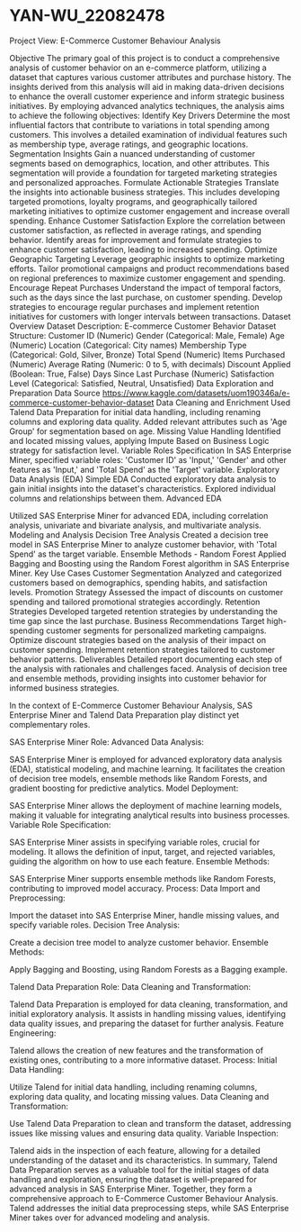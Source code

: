# YAN-WU_22082478
Project View: E-Commerce Customer Behaviour Analysis

Objective
The primary goal of this project is to conduct a comprehensive analysis of customer behavior on an e-commerce platform, utilizing a dataset that captures various customer attributes and purchase history. The insights derived from this analysis will aid in making data-driven decisions to enhance the overall customer experience and inform strategic business initiatives.
By employing advanced analytics techniques, the analysis aims to achieve the following objectives:
Identify Key Drivers
Determine the most influential factors that contribute to variations in total spending among customers. This involves a detailed examination of individual features such as membership type, average ratings, and geographic locations.
Segmentation Insights
Gain a nuanced understanding of customer segments based on demographics, location, and other attributes. This segmentation will provide a foundation for targeted marketing strategies and personalized approaches.
Formulate Actionable Strategies
Translate the insights into actionable business strategies. This includes developing targeted promotions, loyalty programs, and geographically tailored marketing initiatives to optimize customer engagement and increase overall spending.
Enhance Customer Satisfaction
Explore the correlation between customer satisfaction, as reflected in average ratings, and spending behavior. Identify areas for improvement and formulate strategies to enhance customer satisfaction, leading to increased spending.
Optimize Geographic Targeting
Leverage geographic insights to optimize marketing efforts. Tailor promotional campaigns and product recommendations based on regional preferences to maximize customer engagement and spending.
Encourage Repeat Purchases
Understand the impact of temporal factors, such as the days since the last purchase, on customer spending. Develop strategies to encourage regular purchases and implement retention initiatives for customers with longer intervals between transactions.
Dataset Overview
Dataset Description: E-commerce Customer Behavior
Dataset Structure:
Customer ID (Numeric)
Gender (Categorical: Male, Female)
Age (Numeric)
Location (Categorical: City names)
Membership Type (Categorical: Gold, Silver, Bronze)
Total Spend (Numeric)
Items Purchased (Numeric)
Average Rating (Numeric: 0 to 5, with decimals)
Discount Applied (Boolean: True, False)
Days Since Last Purchase (Numeric)
Satisfaction Level (Categorical: Satisfied, Neutral, Unsatisfied)
Data Exploration and Preparation
Data Source
https://www.kaggle.com/datasets/uom190346a/e-commerce-customer-behavior-dataset
Data Cleaning and Enrichment
Used Talend Data Preparation for initial data handling, including renaming columns and exploring data quality.
Added relevant attributes such as 'Age Group' for segmentation based on age.
Missing Value Handling
Identified and located missing values, applying Impute Based on Business Logic strategy for satisfaction level.
Variable Roles Specification
In SAS Enterprise Miner, specified variable roles: 'Customer ID' as 'Input,' 'Gender' and other features as 'Input,' and 'Total Spend' as the 'Target' variable.
Exploratory Data Analysis (EDA)
Simple EDA
Conducted exploratory data analysis to gain initial insights into the dataset's characteristics.
Explored individual columns and relationships between them.
Advanced EDA

Utilized SAS Enterprise Miner for advanced EDA, including correlation analysis, univariate and bivariate analysis, and multivariate analysis.
Modeling and Analysis
Decision Tree Analysis
Created a decision tree model in SAS Enterprise Miner to analyze customer behavior, with 'Total Spend' as the target variable.
Ensemble Methods - Random Forest
Applied Bagging and Boosting using the Random Forest algorithm in SAS Enterprise Miner.
Key Use Cases
Customer Segmentation
Analyzed and categorized customers based on demographics, spending habits, and satisfaction levels.
Promotion Strategy
Assessed the impact of discounts on customer spending and tailored promotional strategies accordingly.
Retention Strategies
Developed targeted retention strategies by understanding the time gap since the last purchase.
Business Recommendations
Target high-spending customer segments for personalized marketing campaigns.
Optimize discount strategies based on the analysis of their impact on customer spending.
Implement retention strategies tailored to customer behavior patterns.
Deliverables
Detailed report documenting each step of the analysis with rationales and challenges faced.
Analysis of decision tree and ensemble methods, providing insights into customer behavior for informed business strategies.

In the context of E-Commerce Customer Behaviour Analysis, SAS Enterprise Miner and Talend Data Preparation play distinct yet complementary roles.

SAS Enterprise Miner
Role:
Advanced Data Analysis:

SAS Enterprise Miner is employed for advanced exploratory data analysis (EDA), statistical modeling, and machine learning.
It facilitates the creation of decision tree models, ensemble methods like Random Forests, and gradient boosting for predictive analytics.
Model Deployment:

SAS Enterprise Miner allows the deployment of machine learning models, making it valuable for integrating analytical results into business processes.
Variable Role Specification:

SAS Enterprise Miner assists in specifying variable roles, crucial for modeling. It allows the definition of input, target, and rejected variables, guiding the algorithm on how to use each feature.
Ensemble Methods:

SAS Enterprise Miner supports ensemble methods like Random Forests, contributing to improved model accuracy.
Process:
Data Import and Preprocessing:

Import the dataset into SAS Enterprise Miner, handle missing values, and specify variable roles.
Decision Tree Analysis:

Create a decision tree model to analyze customer behavior.
Ensemble Methods:

Apply Bagging and Boosting, using Random Forests as a Bagging example.

Talend Data Preparation
Role:
Data Cleaning and Transformation:

Talend Data Preparation is employed for data cleaning, transformation, and initial exploratory analysis.
It assists in handling missing values, identifying data quality issues, and preparing the dataset for further analysis.
Feature Engineering:

Talend allows the creation of new features and the transformation of existing ones, contributing to a more informative dataset.
Process:
Initial Data Handling:

Utilize Talend for initial data handling, including renaming columns, exploring data quality, and locating missing values.
Data Cleaning and Transformation:

Use Talend Data Preparation to clean and transform the dataset, addressing issues like missing values and ensuring data quality.
Variable Inspection:

Talend aids in the inspection of each feature, allowing for a detailed understanding of the dataset and its characteristics.
In summary, Talend Data Preparation serves as a valuable tool for the initial stages of data handling and exploration, ensuring the dataset is well-prepared for advanced analysis in SAS Enterprise Miner. Together, they form a comprehensive approach to E-Commerce Customer Behaviour Analysis. Talend addresses the initial data preprocessing steps, while SAS Enterprise Miner takes over for advanced modeling and analysis.
